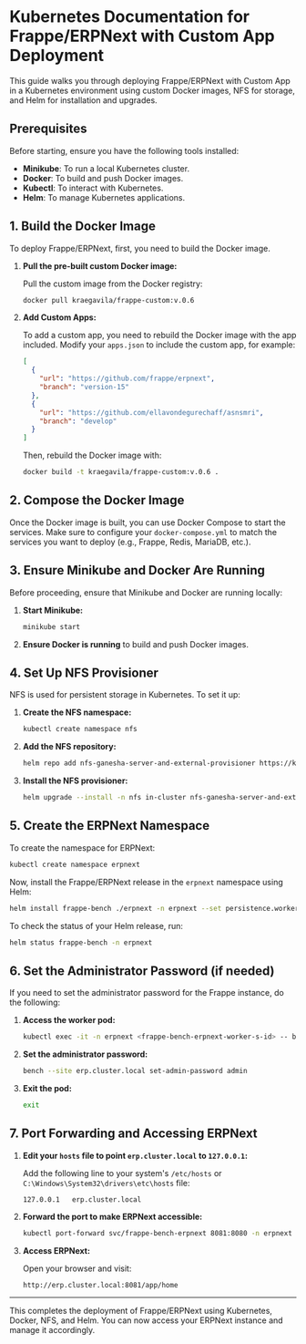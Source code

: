 
# Kubernetes Documentation for Frappe/ERPNext with Custom App Deployment

This guide walks you through deploying Frappe/ERPNext with Custom App in a Kubernetes environment using custom Docker images, NFS for storage, and Helm for installation and upgrades.

## Prerequisites

Before starting, ensure you have the following tools installed:
- **Minikube**: To run a local Kubernetes cluster.
- **Docker**: To build and push Docker images.
- **Kubectl**: To interact with Kubernetes.
- **Helm**: To manage Kubernetes applications.

## 1. Build the Docker Image

To deploy Frappe/ERPNext, first, you need to build the Docker image.

1. **Pull the pre-built custom Docker image:**

   Pull the custom image from the Docker registry:

   ```bash
   docker pull kraegavila/frappe-custom:v.0.6
   ```

2. **Add Custom Apps:**

   To add a custom app, you need to rebuild the Docker image with the app included. Modify your `apps.json` to include the custom app, for example:

   ```json
   [
     {
       "url": "https://github.com/frappe/erpnext",
       "branch": "version-15"
     },
     {
       "url": "https://github.com/ellavondegurechaff/asnsmri",
       "branch": "develop"
     }
   ]
   ```

   Then, rebuild the Docker image with:

   ```bash
   docker build -t kraegavila/frappe-custom:v.0.6 .
   ```

## 2. Compose the Docker Image

Once the Docker image is built, you can use Docker Compose to start the services. Make sure to configure your `docker-compose.yml` to match the services you want to deploy (e.g., Frappe, Redis, MariaDB, etc.).

## 3. Ensure Minikube and Docker Are Running

Before proceeding, ensure that Minikube and Docker are running locally:

1. **Start Minikube:**

   ```bash
   minikube start
   ```

2. **Ensure Docker is running** to build and push Docker images.

## 4. Set Up NFS Provisioner

NFS is used for persistent storage in Kubernetes. To set it up:

1. **Create the NFS namespace:**

   ```bash
   kubectl create namespace nfs
   ```

2. **Add the NFS repository:**

   ```bash
   helm repo add nfs-ganesha-server-and-external-provisioner https://kubernetes-sigs.github.io/nfs-ganesha-server-and-external-provisioner
   ```

3. **Install the NFS provisioner:**

   ```bash
   helm upgrade --install -n nfs in-cluster nfs-ganesha-server-and-external-provisioner/nfs-server-provisioner    --set 'storageClass.mountOptions={vers=4.1}'    --set persistence.enabled=true    --set persistence.size=8Gi
   ```

## 5. Create the ERPNext Namespace

To create the namespace for ERPNext:

```bash
kubectl create namespace erpnext
```

Now, install the Frappe/ERPNext release in the `erpnext` namespace using Helm:

```bash
helm install frappe-bench ./erpnext -n erpnext --set persistence.worker.storageClass=nfs
```

To check the status of your Helm release, run:

```bash
helm status frappe-bench -n erpnext
```

## 6. Set the Administrator Password (if needed)

If you need to set the administrator password for the Frappe instance, do the following:

1. **Access the worker pod:**

   ```bash
   kubectl exec -it -n erpnext <frappe-bench-erpnext-worker-s-id> -- bash
   ```

2. **Set the administrator password:**

   ```bash
   bench --site erp.cluster.local set-admin-password admin
   ```

3. **Exit the pod:**

   ```bash
   exit
   ```

## 7. Port Forwarding and Accessing ERPNext

1. **Edit your `hosts` file to point `erp.cluster.local` to `127.0.0.1`:**

   Add the following line to your system's `/etc/hosts` or `C:\Windows\System32\drivers\etc\hosts` file:

   ```
   127.0.0.1   erp.cluster.local
   ```

2. **Forward the port to make ERPNext accessible:**

   ```bash
   kubectl port-forward svc/frappe-bench-erpnext 8081:8080 -n erpnext
   ```

3. **Access ERPNext:**

   Open your browser and visit:

   ```
   http://erp.cluster.local:8081/app/home
   ```

---

This completes the deployment of Frappe/ERPNext using Kubernetes, Docker, NFS, and Helm. You can now access your ERPNext instance and manage it accordingly.
